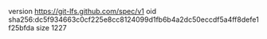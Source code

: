 version https://git-lfs.github.com/spec/v1
oid sha256:dc5f934663c0cf225e8cc8124099d1fb6b4a2dc50eccdf5a4ff8defe1f25bfda
size 1227

